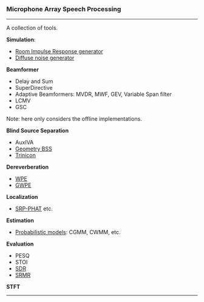 
### Microphone Array Speech Processing

----------

A collection of tools.

**Simulation**:

 - [Room Impulse Response generator](https://www.audiolabs-erlangen.de/fau/professor/habets/software/rir-generator)
 - [Diffuse noise generator](https://www.audiolabs-erlangen.de/fau/professor/habets/software/noise-generators)


**Beamformer**

 - Delay and Sum
 - SuperDirective
 - Adaptive Beamformers: MVDR, MWF, GEV, Variable Span filter
 - LCMV
 - GSC

Note: here only considers the offline implementations.

**Blind Source Separation**

 - AuxIVA
 - [Geometry BSS](https://github.com/introlab/odas)
 - [Trinicon](https://github.com/LCAV/pyroomacoustics)

**Dereverberation**

 - [WPE](http://www.kecl.ntt.co.jp/icl/signal/wpe/index.html)
 - [GWPE](https://github.com/fgnt/nara_wpe)

**Localization**

 - [SRP-PHAT](http://bass-db.gforge.inria.fr/bss_locate/) etc.

**Estimation**

 - [Probabilistic models](https://github.com/fgnt/pb_bss): CGMM, CWMM, etc.

**Evaluation**

 - PESQ
 - STOI
 - [SDR](http://bass-db.gforge.inria.fr/bss_eval/)
 - [SRMR](https://reverb2014.dereverberation.com/se_task.html)

**STFT**

----------
